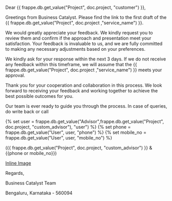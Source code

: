 <p>Dear {{ frappe.db.get_value("Project", doc.project, "customer") }},</p>
<p>Greetings from Business Catalyst. Please find the link to the first draft of the {{ frappe.db.get_value("Project", doc.project ,"service_name") }}.</p>

<p>We would greatly appreciate your feedback. We kindly request you to review them and confirm if the approach and presentation meet your satisfaction. Your feedback is invaluable to us, and we are fully committed to making any necessary adjustments based on your preferences.</p>

<p>We kindly ask for your response within the next 3 days. If we do not receive any feedback within this timeframe, we will assume that the {{ frappe.db.get_value("Project", doc.project ,"service_name") }} meets your approval.</p>

<p>Thank you for your cooperation and collaboration in this process. We look forward to receiving your feedback and working together to achieve the best possible outcomes for you.</p>

<p>Our team is ever ready to guide you through the process. In case of queries, do write back or call</p>

<p>{% set user = frappe.db.get_value("Advisor",frappe.db.get_value("Project", doc.project, "custom_advisor"), "user")  %}
{% set phone = frappe.db.get_value("User", user, "phone") %}
{% set mobile_no = frappe.db.get_value("User", user, "mobile_no") %}</p>
<p>({{ frappe.db.get_value("Project", doc.project, "custom_advisor") }} & {{phone or mobile_no}})</p>

<p><a href="https://drive.google.com/file/d/18-96LzZ5WnqHMx1WlRfL2Cs13CLPJI_M/view">Inline Image</a></p>

<p>Regards,</p>
<p>Business Catalyst Team</p>
<p>Bengaluru, Karnataka - 560094</p>